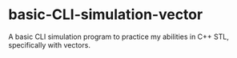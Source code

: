 # basic-CLI-simulation-vector
A basic CLI simulation program to practice my abilities in C++ STL, specifically with vectors.

